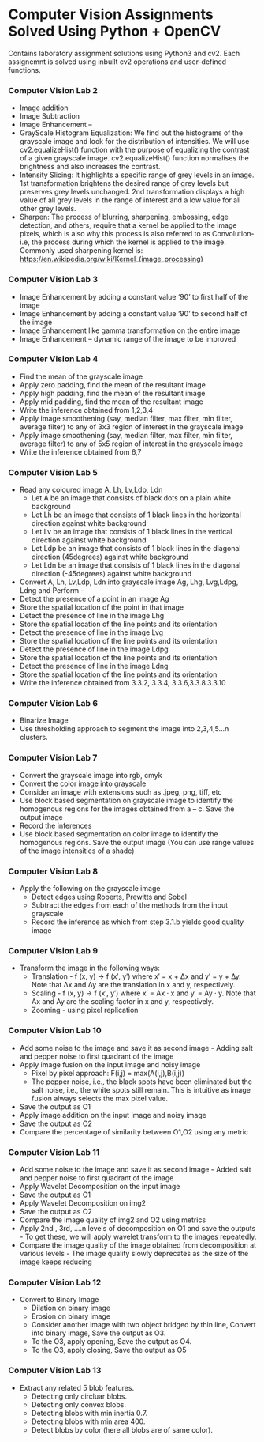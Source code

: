 # Computer Vision Assignments Solved Using Python + OpenCV
Contains laboratory assignment solutions using Python3 and cv2.
Each assignemnt is solved using inbuilt cv2 operations and user-defined functions.

### Computer Vision Lab 2
*	Image addition
*	Image Subtraction
*	Image Enhancement –
 *	GrayScale Histogram Equalization: We find out the histograms of the grayscale image and look for the distribution of intensities. We will use cv2.equalizeHist() function with the purpose of equalizing the contrast of a given grayscale image. cv2.equalizeHist() function normalises the brightness and also increases the contrast.
 *	Intensity Slicing: It highlights a specific range of grey levels in an image. 1st transformation brightens the desired range of grey levels but preserves grey levels unchanged. 2nd transformation displays a high value of all grey levels in the range of interest and a low value for all other grey levels.
 *	Sharpen: The process of blurring, sharpening, embossing, edge detection, and others, require that a kernel be applied to the image pixels, which is also why this process is also referred to as Convolution- i.e, the process during which the kernel is applied to the image. Commonly used sharpening kernel is: https://en.wikipedia.org/wiki/Kernel_(image_processing)

### Computer Vision Lab 3
* Image Enhancement by adding a constant value ‘90’ to first half of the image
* Image Enhancement by adding a constant value ‘90’ to second half of the image
* Image Enhancement like gamma transformation on the entire image
* Image Enhancement – dynamic range of the image to be improved

### Computer Vision Lab 4
* Find the mean of the grayscale image   
* Apply zero padding, find the mean of the resultant image
* Apply high padding, find the mean of the resultant image
* Apply mid padding, find the mean of the resultant image
* Write the inference obtained from 1,2,3,4
* Apply image smoothening (say, median filter, max filter, min filter, average filter) to any of 3x3 region of interest in the grayscale image
* Apply image smoothening (say, median filter, max filter, min filter, average filter) to any of 5x5 region of interest in the grayscale image
* Write the inference obtained from 6,7

### Computer Vision Lab 5
* Read any coloured image A, Lh, Lv,Ldp, Ldn
  * Let A be an image that consists of black dots on a plain white background
  * Let Lh be an image that consists of 1 black lines in the horizontal direction against white background
  * Let Lv be an image that consists of 1 black lines in the vertical direction against white background
  * Let Ldp be an image that consists of 1 black lines in the diagonal direction (45degrees) against white background
  * Let Ldn be an image that consists of 1 black lines in the diagonal direction (-45degrees) against white background
*  Convert A, Lh, Lv,Ldp, Ldn into grayscale image Ag, Lhg, Lvg,Ldpg, Ldng and Perform -
  *  Detect the presence of a point in an image Ag
  *  Store the spatial location of the point in that image
  *  Detect the presence of line in the image Lhg
  *  Store the spatial location of the line points and its orientation
  *  Detect the presence of line in the image Lvg
  *  Store the spatial location of the line points and its orientation 
  *  Detect the presence of line in the image Ldpg
  *  Store the spatial location of the line points and its orientation
  *  Detect the presence of line in the image Ldng
  *  Store the spatial location of the line points and its orientation
  *  Write the inference obtained from 3.3.2, 3.3.4, 3.3.6,3.3.8.3.3.10

### Computer Vision Lab 6
* Binarize Image
* Use thresholding approach to segment the image into 2,3,4,5…n clusters.

### Computer Vision Lab 7
* Convert the grayscale image into rgb, cmyk
* Convert the color image into grayscale
* Consider an image with extensions such as .jpeg, png, tiff, etc
* Use block based segmentation on grayscale image to identify the homogenous regions for the images obtained from a – c. Save the output image
* Record the inferences
* Use block based segmentation on color image to identify the homogenous regions. Save the output image (You can use range values of the image intensities of a shade)

### Computer Vision Lab 8
* Apply the following on the grayscale image
  * Detect edges using Roberts, Prewitts and Sobel
  * Subtract the edges from each of the methods from the input grayscale 
  * Record the inference as which from step 3.1.b yields good quality image
 
### Computer Vision Lab 9
* Transform the image in the following ways:
  * Translation - f (x, y) → f (x′, y′) where x′ = x + ∆x and y′ = y + ∆y. Note that ∆x and ∆y are the translation in x and y, respectively.
  * Scaling - f (x, y) → f (x′, y′) where x′ = Ax · x and y′ = Ay · y. Note that Ax and Ay are the scaling factor in x and y, respectively.
  * Zooming - using pixel replication

### Computer Vision Lab 10
* Add some noise to the image and save it as second image - Adding salt and pepper noise to first quadrant of the image
* Apply image fusion on the input image and noisy image
  * Pixel by pixel approach: F(i,j) = max(A(i,j),B(i,j))
  * The pepper noise, i.e., the black spots have been eliminated but the salt noise, i.e., the white spots still remain. This is intuitive as image fusion always selects the max pixel value.
* Save the output as O1
* Apply image addition on the input image and noisy image
* Save the output as O2
* Compare the percentage of similarity between O1,O2 using any metric

### Computer Vision Lab 11
* Add some noise to the image and save it as second image - Added salt and pepper noise to first quadrant of the image
* Apply Wavelet Decomposition on the input image
* Save the output as O1
* Apply Wavelet Decomposition on img2
* Save the output as O2
* Compare the image quality of img2 and O2 using metrics
* Apply 2nd , 3rd, ….n levels of decomposition on O1 and save the outputs - To get these, we will apply wavelet transform to the images repeatedly.
* Compare the image quality of the image obtained from decomposition at various levels - The image quality slowly deprecates as the size of the image keeps reducing

### Computer Vision Lab 12
* Convert to Binary Image
  * Dilation on binary image
  * Erosion on binary image
  * Consider another image with two object bridged by thin line, Convert into binary image, Save the output as O3.
  * To the O3, apply opening, Save the output as O4.
  * To the O3, apply closing, Save the output as O5

### Computer Vision Lab 13
* Extract any related 5 blob features.
  * Detecting only circluar blobs.
  * Detecting only convex blobs.
  * Detecting blobs with min inertia 0.7.
  * Detecting blobs with min area 400.
  * Detect blobs by color (here all blobs are of same color).
